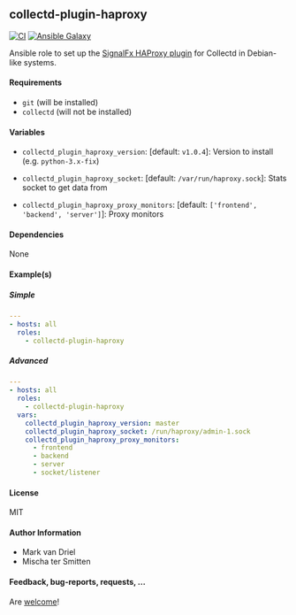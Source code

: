 ## collectd-plugin-haproxy

[![CI](https://github.com/Oefenweb/ansible-collectd-plugin-haproxy/workflows/CI/badge.svg)](https://github.com/Oefenweb/ansible-collectd-plugin-haproxy/actions?query=workflow%3ACI)
[![Ansible Galaxy](http://img.shields.io/badge/ansible--galaxy-collectd--plugin--haproxy-blue.svg)](https://galaxy.ansible.com/Oefenweb/collectd_plugin_haproxy)

Ansible role to set up the [SignalFx HAProxy plugin](https://github.com/Oefenweb/collectd-haproxy) for Collectd in Debian-like systems.

#### Requirements

 * `git` (will be installed)
 * `collectd` (will not be installed)

#### Variables

* `collectd_plugin_haproxy_version`: [default: `v1.0.4`]: Version to install (e.g. `python-3.x-fix`)

* `collectd_plugin_haproxy_socket`: [default: `/var/run/haproxy.sock`]: Stats socket to get data from
* `collectd_plugin_haproxy_proxy_monitors`: [default: `['frontend', 'backend', 'server']`]: Proxy monitors

#### Dependencies

None

#### Example(s)

##### Simple

```yaml
---
- hosts: all
  roles:
    - collectd-plugin-haproxy
```

##### Advanced

```yaml
---
- hosts: all
  roles:
    - collectd-plugin-haproxy
  vars:
    collectd_plugin_haproxy_version: master
    collectd_plugin_haproxy_socket: /run/haproxy/admin-1.sock
    collectd_plugin_haproxy_proxy_monitors:
      - frontend
      - backend
      - server
      - socket/listener
```

#### License

MIT

#### Author Information

* Mark van Driel
* Mischa ter Smitten

#### Feedback, bug-reports, requests, ...

Are [welcome](https://github.com/Oefenweb/ansible-collectd-plugin-haproxy/issues)!
